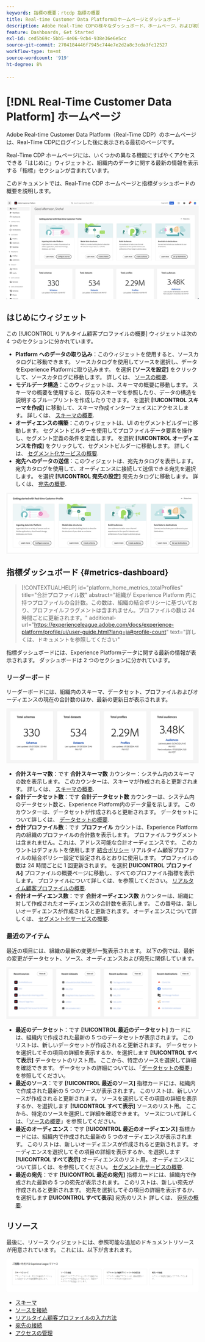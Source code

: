 ```yaml
---
keywords: 指標の概要；rtcdp 指標の概要
title: Real-time Customer Data Platformのホームページとダッシュボード
description: Adobe Real-Time CDPの様々なダッシュボード、ホームページ、および初回ユーザーエクスペリエンスについて説明します。
feature: Dashboards, Get Started
exl-id: ced5b69c-5bb5-4e06-9cb4-938e36e6e5cc
source-git-commit: 2704184446f7945c744e7e2d2a8c3cda3fc12527
workflow-type: tm+mt
source-wordcount: '919'
ht-degree: 8%

---
```


# [!DNL Real-Time Customer Data Platform] ホームページ

Adobe Real-time Customer Data Platform（Real-Time CDP）のホームページは、Real-Time CDPにログインした後に表示される最初のページです。

Real-Time CDP ホームページには、いくつかの異なる機能にすばやくアクセスできる「はじめに」ウィジェットと、組織内のデータに関する最新の情報を表示する「指標」セクションが含まれています。

このドキュメントでは、Real-Time CDP ホームページと指標ダッシュボードの概要を説明します。

![Platform UI ホームページ。](assets/platform-home/home.png)

## はじめにウィジェット

この [!UICONTROL リアルタイム顧客プロファイルの概要] ウィジェットは次の 4 つのセクションに分かれています。

* **Platform へのデータの取り込み**：このウィジェットを使用すると、ソースカタログに移動できます。 ソースカタログを使用してソースを選択し、データをExperience Platformに取り込みます。 を選択 **[ソースを設定]** をクリックして、ソースカタログに移動します。 詳しくは、 [ソースの概要](../sources/home.md).
* **モデルデータ構造**：このウィジェットは、スキーマの概要に移動します。 スキーマの概要を使用すると、既存のスキーマを参照したり、データの構造を説明するブループリントを作成したりできます。 を選択 **[!UICONTROL スキーマを作成]** に移動して、スキーマ作成インターフェイスにアクセスします。 詳しくは、 [スキーマの概要](../xdm/home.md).
* **オーディエンスの構築**：このウィジェットは、UI のセグメントビルダーに移動します。 セグメントビルダーを使用してプロファイルデータ要素を操作し、セグメント定義の条件を定義します。 を選択 **[!UICONTROL オーディエンスを作成]** をクリックして、セグメントビルダーに移動します。 詳しくは、 [セグメント化サービスの概要](../segmentation/home.md).
* **宛先へのデータの送信**：このウィジェットは、宛先カタログを表示します。 宛先カタログを使用して、オーディエンスに接続して送信できる宛先を選択します。 を選択 **[!UICONTROL 宛先の設定]** 宛先カタログに移動します。 詳しくは、 [宛先の概要](../destinations/home.md).

![「はじめに」ウィジェットを表示する Platform UI ホームページ](assets/platform-home/getting-started-widget.png)

## 指標ダッシュボード {#metrics-dashboard}

>[!CONTEXTUALHELP]
>id="platform_home_metrics_totalProfiles"
>title="合計プロファイル数"
>abstract="組織が Experience Platform 内に持つプロファイルの合計数。この数は、組織の結合ポリシーに基づいており、プロファイルフラグメントは含まれません。プロファイルの数は 24 時間ごとに更新されます。"
>additional-url="https://experienceleague.adobe.com/docs/experience-platform/profile/ui/user-guide.html?lang=ja#profile-count" text="詳しくは、ドキュメントを参照してください"

指標ダッシュボードには、Experience Platformデータに関する最新の情報が表示されます。 ダッシュボードは 2 つのセクションに分かれています。

### リーダーボード

リーダーボードには、組織内のスキーマ、データセット、プロファイルおよびオーディエンスの現在の合計数のほか、最新の更新日が表示されます。

![Platform UI ホームページのリーダーボードセクション。](assets/platform-home/leaderboard.png)

* **合計スキーマ数**：です **合計スキーマ数** カウンター：システム内のスキーマの数を表示します。 このカウンターは、スキーマが作成されると更新されます。 詳しくは、 [スキーマの概要](../xdm/home.md).
* **合計データセット数**：です **合計データセット数** カウンターは、システム内のデータセット数と、Experience Platform内のデータ量を示します。 このカウンターは、データセットが作成されると更新されます。 データセットについて詳しくは、 [データセットの概要](../catalog/datasets/overview.md).
* **合計プロファイル数**：です **プロファイル** カウントは、Experience Platform内の組織のプロファイルの合計数を表示します。 プロファイルフラグメントは含まれません。これは、アドレス可能な合計オーディエンスです。 このカウントはデフォルトを使用します [結合ポリシー](profile/merge-policies.md) リアルタイム顧客プロファイルの結合ポリシー設定で設定されるとおりに使用します。 プロファイルの数は 24 時間ごとに 1 回更新されます。 を選択 **[!UICONTROL プロファイル]** プロファイルの概要ページに移動し、すべてのプロファイル指標を表示します。 プロファイルについて詳しくは、を参照してください。 [リアルタイム顧客プロファイルの概要](../profile/home.md).
* **合計オーディエンス数**：です **合計オーディエンス数** カウンターは、組織に対して作成されたオーディエンスの合計数を表示します。 この番号は、新しいオーディエンスが作成されると更新されます。 オーディエンスについて詳しくは、 [セグメント化サービスの概要](../segmentation/home.md).

### 最近のアイテム

最近の項目には、組織の最新の変更が一覧表示されます。 以下の例では、最新の変更がデータセット、ソース、オーディエンスおよび宛先に関係しています。

![Platform UI ホームページの「最近の項目」セクション。](assets/platform-home/recent-items.png)

* **最近のデータセット**：です **[!UICONTROL 最近のデータセット]** カードには、組織内で作成された最新の 5 つのデータセットが表示されます。 このリストは、新しいデータセットが作成されると更新されます。 データセットを選択してその項目の詳細を表示するか、を選択します **[!UICONTROL すべて表示]** データセットのリスト用。 ここから、特定のソースを選択して詳細を確認できます。 データセットの詳細については、「[データセットの概要](../catalog/datasets/overview.md)」を参照してください。
* **最近のソース**：です **[!UICONTROL 最近のソース]** 指標カードには、組織内で作成された最新の 5 つのソースが表示されます。 このリストは、新しいソースが作成されると更新されます。 ソースを選択してその項目の詳細を表示するか、を選択します **[!UICONTROL すべて表示]** ソースのリスト用。 ここから、特定のソースを選択して詳細を確認できます。 ソースについて詳しくは、「[ソースの概要](../sources/home.md)」を参照してください。
* **最近のオーディエンス**：です **[!UICONTROL 最近のオーディエンス]** 指標カードには、組織内で作成された最新の 5 つのオーディエンスが表示されます。 このリストは、新しいオーディエンスが作成されると更新されます。 オーディエンスを選択してその項目の詳細を表示するか、を選択します **[!UICONTROL すべて表示]** オーディエンスのリスト用。 オーディエンスについて詳しくは、を参照してください。 [セグメント化サービスの概要](../segmentation/home.md).
* **最近の宛先**：です **[!UICONTROL 最近の宛先]** 指標カードには、組織内で作成された最新の 5 つの宛先が表示されます。 このリストは、新しい宛先が作成されると更新されます。 宛先を選択してその項目の詳細を表示するか、を選択します **[!UICONTROL すべて表示]** 宛先のリスト 詳しくは、 [宛先の概要](../destinations/home.md).

## リソース

最後に、リソース ウィジェットには、参照可能な追加のドキュメントリソースが用意されています。 これには、以下が含まれます。

![Platform UI ホームページの「リソース」セクション。](assets/platform-home/resources.png)

* [スキーマ](../xdm/schema/composition.md)
* [ソースを接続](../sources/home.md)
* [リアルタイム顧客プロファイルの入力方法](../profile/home.md)
* [宛先の接続](../destinations/home.md)
* [アクセスの管理](../access-control/abac/overview.md)

<!-- ### Successful profile records

In the leaderboard **[!UICONTROL Successful profile records]** shows the total number of records that have been successfully processed into the profile.

There is also a metric card that shows the percentage of successful records. Select **[!UICONTROL View datasets]** to see more details about the profile records. Hover over the colored area of the graph to see additional details:

![image](assets/home-profilerecords-details.PNG)

The number of successful profile records is updated hourly. 

For more information about profiles, see [A unified view of your customer in Real-Time CDP](profile/profile-overview.md).

### Total profile records

The **[!UICONTROL Total profile records]** metric card shows the total number of data records enabled to feed into the profiles, and the percentage that are successful, updated once per day. This does not include all data in the data lake, because some data might not be enabled to feed into the profiles.

 Hover over the colored area of the graph to see additional details about the successful profiles:

![image](assets/home-profile-details.PNG)

Select **[!UICONTROL View profiles]** to see more details about the profile records.

For more information about profiles, see [A unified view of your customer in Real-Time CDP](profile/profile-overview.md).

For more information about viewing a specific profile, see [Profile viewer](profile/profile-viewer.md).

### Failed profile records

In the leaderboard, **[!UICONTROL Failed profile records]** counts the number of records that failed to process into the profile.

The **[!UICONTROL Failed profile records]** metric card shows this count, and includes a graphical representation that helps you see how failures have trended during the time shown below the graphic. This chart is updated hourly. Select **[!UICONTROL View datasets]** to see more details about the profile records.

The number of failed profile records is updated hourly. -->
